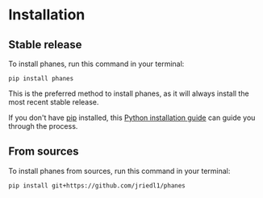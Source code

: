 # Installation

## Stable release

To install phanes, run this command in your terminal:

```
pip install phanes
```

This is the preferred method to install phanes, as it will always install the most recent stable release.

If you don't have [pip](https://pip.pypa.io) installed, this [Python installation guide](http://docs.python-guide.org/en/latest/starting/installation/) can guide you through the process.

## From sources

To install phanes from sources, run this command in your terminal:

```
pip install git+https://github.com/jriedl1/phanes
```
